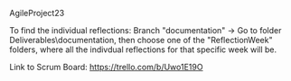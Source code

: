 AgileProject23

To find the individual reflections:
    Branch "documentation" -> Go to folder Deliverables\documentation, then choose one of the "ReflectionWeek" folders, where all the indivdual reflections for that specific week will be.
    
Link to Scrum Board: https://trello.com/b/Uwo1E19O
